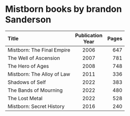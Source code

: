 # Mistborn books by brandon Sanderson

Title|Publication<br>Year|Pages
:---|:---:|---:
Mistborn: The Final Empire|2006|647
The Well of Ascension|2007|781
The Hero of Ages|2008|748
Mistborn: The Alloy of Law|2011|336
Shadows of Self|2022|383
The Bands of Mourning|2022|480
The Lost Metal|2022|528
Mistborn: Secret History|2016|240